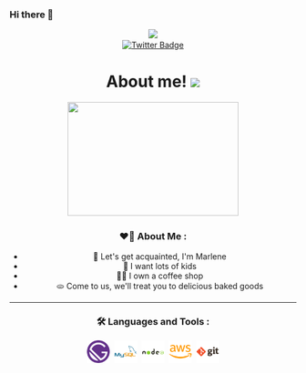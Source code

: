 ### Hi there 👋

<div id="header" align="center">
<img src="https://media.giphy.com/media/3o6gDWzmAzrpi5DQU8/giphy.gif" width="100"/>
</div>
<div id="header" align="center">
<div id="badges">
</a>
<a href="Michell57558931">
<img src="https://img.shields.io/badge/Twitter-blue?style=for-the-badge&logo=twitter&logoColor=white" alt="Twitter Badge"/>
</a>

</div>
<h1>
  About me!
<img src="https://media.giphy.com/media/hvRJCLFzcasrR4ia7z/giphy.gif" width="30px"/>
</h1>
<div align="center">
<img src="https://media.giphy.com/media/tXL4FHPSnVJ0A/giphy.gif" width="300" height="200"/>
</div>

### :heart_on_fire: About Me :
- :handshake: Let's get acquainted, I'm Marlene
- :baby: I want lots of kids
- :ok_man: I own a coffee shop
- :flatbread: Come to us, we'll treat you to delicious baked goods

 ---


### :hammer_and_wrench: Languages and Tools :
<div>
<img src="https://github.com/devicons/devicon/blob/master/icons/gatsby/gatsby-original.svg" title="Gatsby"  alt="Gatsby" width="40" height="40"/>&nbsp;
<img src="https://github.com/devicons/devicon/blob/master/icons/mysql/mysql-original-wordmark.svg" title="MySQL"  alt="MySQL" width="40" height="40"/>&nbsp;
<img src="https://github.com/devicons/devicon/blob/master/icons/nodejs/nodejs-original-wordmark.svg" title="NodeJS" alt="NodeJS" width="40" height="40"/>&nbsp;
<img src="https://github.com/devicons/devicon/blob/master/icons/amazonwebservices/amazonwebservices-plain-wordmark.svg" title="AWS" alt="AWS" width="40" height="40"/>&nbsp;
<img src="https://github.com/devicons/devicon/blob/master/icons/git/git-original-wordmark.svg" title="Git" **alt="Git" width="40" height="40"/>
</div> 
